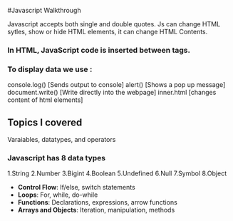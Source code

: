#Javascript Walkthrough

Javascript accepts both single and double quotes. Js can change HTML sytles, show or hide HTML elements, 
it can change HTML Contents.
### In HTML, JavaScript code is inserted between <script> and </script> tags.
 ### To display data we use :
 console.log()    [Sends output to console]
 alert()          [Shows a pop up message]
 document.write() [Write directly into the webpage]
inner.html        [changes content of html elements]

## Topics I covered
Varaiables, datatypes, and operators
### Javascript has 8 data types 
1.String
2.Number
3.Bigint
4.Boolean
5.Undefined
6.Null
7.Symbol
8.Object


- **Control Flow**: If/else, switch statements
- **Loops**: For, while, do-while
- **Functions**: Declarations, expressions, arrow functions
- **Arrays and Objects**: Iteration, manipulation, methods

